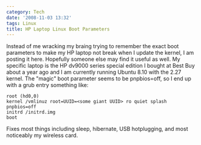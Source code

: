```yaml
---
category: Tech
date: '2008-11-03 13:32'
tags: Linux
title: HP Laptop Linux Boot Parameters
---
```


Instead of me wracking my braing trying to remember the exact boot
parameters to make my HP laptop not break when I update the kernel, I am
posting it here. Hopefully someone else may find it useful as well. My
specific laptop is the HP dv9000 series special edition I bought at Best
Buy about a year ago and I am currently running Ubuntu 8.10 with the
2.27 kernel. The "magic" boot parameter seems to be pnpbios=off, so I
end up with a grub entry something like:

``` {.sourceCode .bash}
root (hd0,0)
kernel /vmlinuz root=UUID=<some giant UUID> ro quiet splash pnpbios=off
initrd /initrd.img
boot
```

Fixes most things including sleep, hibernate, USB hotplugging, and most
noticeably my wireless card.
